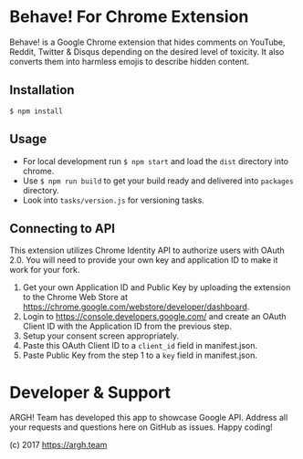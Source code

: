 # Behave! For Chrome Extension

Behave! is a Google Chrome extension that hides comments on YouTube, Reddit, Twitter & Disqus depending on the desired level of toxicity. It also converts them into harmless emojis to describe hidden content.

## Installation

	$ npm install

## Usage

- For local development run `$ npm start` and load the `dist` directory into chrome.
- Use `$ npm run build` to get your build ready and delivered into `packages` directory.
- Look into `tasks/version.js` for versioning tasks.

## Connecting to API

This extension utilizes Chrome Identity API to authorize users with OAuth 2.0. You will need to provide your own key and application ID to make it work for your fork.

1. Get your own Application ID and Public Key by uploading the extension to the Chrome Web Store at https://chrome.google.com/webstore/developer/dashboard.
2. Login to https://console.developers.google.com/ and create an OAuth Client ID with the Application ID from the previous step.
3. Setup your consent screen appropriately.
4. Paste this OAuth Client ID to a `client_id` field in manifest.json.
5. Paste Public Key from the step 1 to a `key` field in manifest.json.

# Developer & Support

ARGH! Team has developed this app to showcase Google API. Address all your requests and questions here on GitHub as issues. Happy coding!

(c) 2017 https://argh.team
